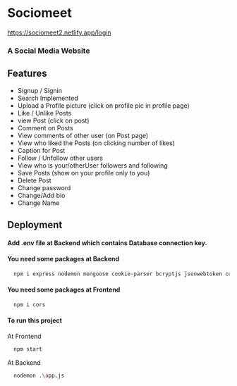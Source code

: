 
# Sociomeet
https://sociomeet2.netlify.app/login 
### A Social Media Website



## Features
- Signup / Signin
- Search Implemented
- Upload a Profile picture (click on profile pic in profile page)
- Like / Unlike Posts
- view Post (click on post)
- Comment on Posts
- View comments of other user (on Post page)
- View who liked the Posts (on clicking number of likes) 
- Caption for Post
- Follow / Unfollow other users
- View who is your/otherUser followers and following 
- Save Posts (show on your profile only to you)
- Delete Post
- Change password
- Change/Add bio
- Change Name
## Deployment
#### Add .env file at Backend which contains Database connection key.
#### You need some packages at Backend

```bash
  npm i express nodemon mongoose cookie-parser bcryptjs jsonwebtoken cors dotenv
```
#### You need some packages at Frontend

```bash
  npm i cors
```
#### To run this project 
At Frontend
```bash
  npm start
```
At Backend
```bash
  nodemon .\app.js
```

